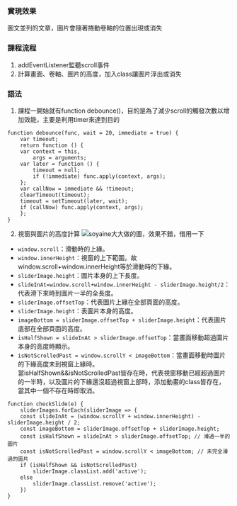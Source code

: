 ### 實現效果
圖文並列的文章，圖片會隨著捲動卷軸的位置出現或消失
### 課程流程
1.  addEventListener監聽scroll事件
2.  計算畫面、卷軸、圖片的高度，加入class讓圖片浮出或消失
### 語法
1. 課程一開始就有function debounce()，目的是為了減少scroll的觸發次數以增加效能，主要是利用timer來達到目的
```
function debounce(func, wait = 20, immediate = true) {
    var timeout;
    return function () {
    var context = this,
        args = arguments;
    var later = function () {
        timeout = null;
        if (!immediate) func.apply(context, args);
    };
    var callNow = immediate && !timeout;
    clearTimeout(timeout);
    timeout = setTimeout(later, wait);
    if (callNow) func.apply(context, args);
    };
}
```
2. 視窗與圖片的高度計算
![soyaine大大做的圖，效果不錯，借用一下](https://camo.githubusercontent.com/ed074de6a562245fb635615573de2b71b56c9777/68747470733a2f2f636c2e6c792f3077337031763179337131342f496d616765253230323031372d30372d3138253230617425323031302e32342e31302532302545342542382538412545352538442538382e706e67)
* `window.scroll`：滑動時的上緣。  
* `window.innerHeight`：視窗的上下範圍。故window.scroll+window.innerHeight等於滑動時的下緣。  
* `sliderImage.height`：圖片本身的上下長度。  
* `slideInAt=window.scroll+window.innerHeight - sliderImage.height/2`：代表滑下來時到圖片一半的全長度。  
* `sliderImage.offsetTop`：代表圖片上緣在全部頁面的高度。  
* `sliderImage.height`：表圖片本身的高度。  
* `imageBottom = sliderImage.offsetTop + sliderImage.height`：代表圖片底部在全部頁面的高度。  
* `isHalfShown = slideInAt > sliderImage.offsetTop`：當畫面移動超過圖片本身的高度時顯示。  
* `isNotScrolledPast = window.scrollY < imageBottom`：當畫面移動時圖片的下緣高度未到視窗上緣時。  
當isHalfShown&&isNotScrolledPast皆存在時，代表視窗移動已經超過圖片的一半時，以及圖片的下緣還沒超過視窗上部時，添加動畫的class皆存在，當其中一個不存在時即取消。
```
function checkSlide(e) {
    sliderImages.forEach(sliderImage => {
    const slideInAt = (window.scrollY + window.innerHeight) - sliderImage.height / 2;
    const imageBottom = sliderImage.offsetTop + sliderImage.height;
    const isHalfShown = slideInAt > sliderImage.offsetTop; // 滑過一半的圖片
    const isNotScrolledPast = window.scrollY < imageBottom; // 未完全滑過的圖片
    if (isHalfShown && isNotScrolledPast)
        sliderImage.classList.add('active');
    else
        sliderImage.classList.remove('active');
    })
}
```
